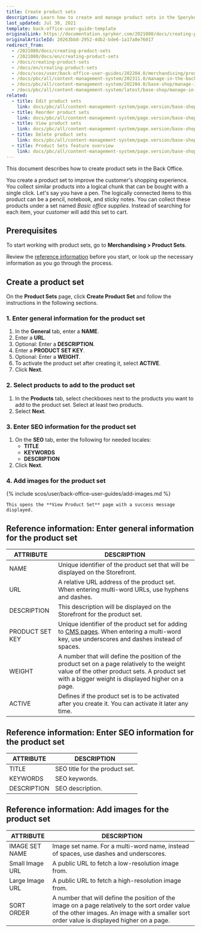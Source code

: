 ```yaml
---
title: Create product sets
description: Learn how to create and manage product sets in the Speryker Cloud Commerce OS Back Office
last_updated: Jul 30, 2021
template: back-office-user-guide-template
originalLink: https://documentation.spryker.com/2021080/docs/creating-product-sets
originalArticleId: 20263bb8-2952-4db2-bde6-1a17a8e76017
redirect_from:
  - /2021080/docs/creating-product-sets
  - /2021080/docs/en/creating-product-sets
  - /docs/creating-product-sets
  - /docs/en/creating-product-sets
  - /docs/scos/user/back-office-user-guides/202204.0/merchandising/product-sets/creating-product-sets.html
  - /docs/pbc/all/content-management-system/202311.0/manage-in-the-back-office/product-sets/create-product-sets.html
  - /docs/pbc/all/content-management-system/202204.0/base-shop/manage-in-the-back-office/product-sets/create-product-sets.html
  - /docs/pbc/all/content-management-system/latest/base-shop/manage-in-the-back-office/product-sets/create-product-sets.html
related:
  - title: Edit product sets
    link: docs/pbc/all/content-management-system/page.version/base-shop/manage-in-the-back-office/product-sets/edit-product-sets.html
  - title: Reorder product sets
    link: docs/pbc/all/content-management-system/page.version/base-shop/manage-in-the-back-office/product-sets/reorder-product-sets.html
  - title: View product sets
    link: docs/pbc/all/content-management-system/page.version/base-shop/manage-in-the-back-office/product-sets/view-product-sets.html
  - title: Delete product sets
    link: docs/pbc/all/content-management-system/page.version/base-shop/manage-in-the-back-office/product-sets/delete-product-sets.html
  - title: Product Sets feature overview
    link: docs/pbc/all/content-management-system/page.version/base-shop/product-sets-feature-overview.html
---
```


This document describes how to create product sets in the Back Office.

You create a product set to improve the customer's shopping experience. You collect similar products into a logical chunk that can be bought with a single click. Let's say you have a pen. The logically connected items to this product can be a pencil, notebook, and sticky notes. You can collect these products under a set named *Basic office supplies*. Instead of searching for each item, your customer will add this set to cart.

## Prerequisites

To start working with product sets, go to **Merchandising&nbsp;<span aria-label="and then">></span> Product Sets**.

Review the [reference information](#reference-information-enter-general-information-for-the-product-set) before you start, or look up the necessary information as you go through the process.

## Create a product set

On the **Product Sets** page, click **Create Product Set** and follow the instructions in the following sections.

### 1. Enter general information for the product set

1. In the **General** tab, enter a **NAME**.
2. Enter a **URL**.
3. Optional: Enter a **DESCRIPTION**.
4. Enter a **PRODUCT SET KEY**.
5. Optional: Enter a **WEIGHT**.
6. To activate the product set after creating it, select **ACTIVE**.
7. Click **Next**.

### 2. Select products to add to the product set

1. In the **Products** tab, select checkboxes next to the products you want to add to the product set. Select at least two products.
2. Select **Next**.

### 3. Enter SEO information for the product set

1. On the **SEO** tab, enter the following for needed locales:
    - **TITLE**
    - **KEYWORDS**
    - **DESCRIPTION**
2. Click **Next**.

### 4. Add images for the product set

{% include scos/user/back-office-user-guides/add-images.md %} <!-- To edit, see /_includes/scos/user/back-office-user-guides/add-images.md -->

    This opens the **View Product Set** page with a success message displayed.

## Reference information: Enter general information for the product set

| ATTRIBUTE |DESCRIPTION  |
| --- | --- |
| NAME | Unique identifier of the product set that will be displayed on the Storefront. |
| URL | A relative URL address of the product set. When entering multi-word URLs, use hyphens and dashes.|
| DESCRIPTION | This description will be displayed on the Storefront for the product set. |
| PRODUCT SET KEY | Unique identifier of the product set for adding to [CMS pages](/docs/pbc/all/content-management-system/{{page.version}}/base-shop/cms-feature-overview/cms-pages-overview.html). When entering a multi-word key, use underscores and dashes instead of spaces. |
| WEIGHT | A number that will define the position of the product set on a page relatively to the weight value of the other product sets. A product set with a bigger weight is displayed higher on a page. |
| ACTIVE | Defines if the product set is to be activated after you create it. You can activate it later any time. |

## Reference information: Enter SEO information for the product set

| ATTRIBUTE | DESCRIPTION|
| --- | --- |
| TITLE | SEO title for the product set. |
| KEYWORDS| SEO keywords. |
| DESCRIPTION | SEO description.  |

## Reference information: Add images for the product set

| ATTRIBUTE | DESCRIPTION|
| --- | --- |
| IMAGE SET NAME | Image set name. For a multi-word name, instead of spaces, use dashes and underscores. |
| Small Image URL | A public URL to fetch a low-resolution image from. |
| Large Image URL | A public URL to fetch a high-resolution image from. |
| SORT ORDER | A number that will define the position of the image on a page relatively to the sort order value of the other images. An image with a smaller sort order value is displayed higher on a page. |
